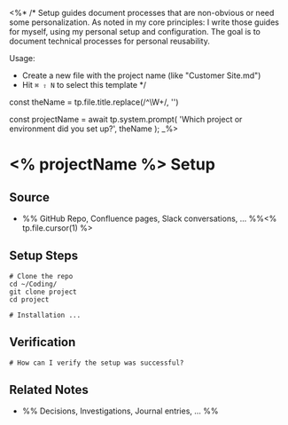 <%*
/*
Setup guides document processes that are non-obvious or need some personalization. As noted in my core principles: I write those guides for myself, using my personal setup and configuration. The goal is to document technical processes for personal reusability.

Usage:
- Create a new file with the project name (like "Customer Site.md")
- Hit `⌘ ⇧ N` to select this template
*/

const theName = tp.file.title.replace(/^\W+/, '')

const projectName = await tp.system.prompt(
  'Which project or environment did you set up?',
  theName
);
_%>

# <% projectName %> Setup

## Source

- %% GitHub Repo, Confluence pages, Slack conversations, ... %%<% tp.file.cursor(1) %>

## Setup Steps

```shell
# Clone the repo
cd ~/Coding/
git clone project
cd project

# Installation ...
```

## Verification 

```shell
# How can I verify the setup was successful?
```

## Related Notes

- %% Decisions, Investigations, Journal entries, ... %%
